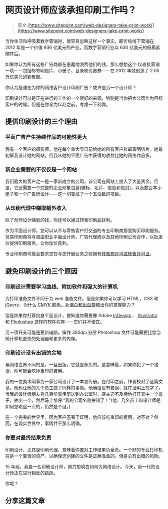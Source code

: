 # 网页设计师应该承担印刷工作吗？

> 原文:[https://www.sitepoint.com/web-designers-take-print-work/](https://www.sitepoint.com/web-designers-take-print-work/)

当你生活和呼吸着数字营销时，很容易忽略这样一个事实，即传统线下营销在 2012 年是一个价值 936 亿美元的产业。而数字营销行业以 630 亿美元的规模紧随其后。

如果你认为所有这些广告商都在愚蠢地浪费他们的钱，那么想想这个:仅直接营销一项——包括邮寄明信片、小册子、目录和优惠券——在 2012 年就创造了 2.05 万亿美元的销售额。

你认为是谁在为你的网络客户设计印刷广告？或许是另一个设计师？

印刷设计可以是正在进行的工作的一个很好的来源，特别是当你把大公司作为目标客户的时候。但是在你全力以赴之前，考虑一下利弊。

## 提供印刷设计的三个理由

### 平面广告产生持续作品的可能性更大

我有一个客户的摄影师，他在每个重大节日前给她的所有客户群邮寄明信片。她最初雇我设计她的网站，但我从她的平面广告中获得的收益比她的网络作品多。

### 新企业需要的不仅仅是一个网站

我们最大的客户之一是一家新成立的公司，该公司在网站上投入了大量资金。但是，它还需要一个完整的企业形象包装(徽标、名片、信笺和信封)，以及数百本小册子和一个广告牌设计——这一切变成了一个五位数的项目。

### 从印刷代理中赚取额外收入

除了创作设计赚到的钱，你还可以通过转售印刷品获利。

作为平面设计师，您可以从不与零售客户打交道的专业印刷商那里购买印刷服务。贸易印刷商将与自由职业平面设计师、广告代理商以及其他印刷公司合作，以批发价提供印刷服务，让你加价获利。

专业印刷商可能会要求您在与您开展业务之前拥有[转售商许可或转售许可证](http://www.salehoo.com/blog/how-to-get-a-reseller-license-sales-tax-id)。

## 避免印刷设计的三个原因

### 印刷设计需要学习曲线、附加软件和强大的计算机

为打印准备文件不同于为 web 准备文件。但是如果你可以学习 HTML，CSS 和 jQuery，为什么 [CMYK 颜色，补漏白和出血](http://designinstruct.com/print-design/a-guide-to-preparing-files-for-print/)要超出你的掌握能力？

但是如果你打算投身平面设计，要知道你需要像 Adobe [InDesign](http://www.adobe.com/products/indesign.html) 、 [Illustrator](http://www.adobe.com/products/illustrator.html) 和 [Photoshop](http://www.adobe.com/products/photoshop.html) 这样的软件程序——它们并不便宜。

另一项开支可能是更新电脑。操作 300dpi 分层 Photoshop 文件可能需要比您当前计算机更快的处理器和更多的内存。

### 印刷设计没有出错的余地

与网络世界不同的是，一旦出版，它就是永久的。这意味着，如果你犯了一个错误，你可能会吃掉重印的费用。

我的一位美术同事为一家公司设计了一本宣传册。在付印之前，作者校对了这篇文章。他也让他的几个员工做了同样的事情。他确信没有错误，就在证明上签字了。当我的设计师朋友将几百份宣传册送到办公室时，店主迫不及待地打开其中一个盒子，抽出一个，然后马上惊呼:“我的公司名称拼错了！”(他、几名员工和设计师是如何忽略这一点的，仍然是个谜。)

在一个完美的世界里，因为客户签署了证明，他应该吃重印的费用，对不对？然而，在现实世界中，事情并不那么明确。

### 你要对最终结果负责

印刷设计，尤其是印刷代理，意味着你要对工作结果负全责。一个好的专业打印机将是一个宝贵的资产，以确保您创建的文件是正确准备的。但是总有出错的风险。

15 年前，我是一名印刷设计师，努力想明白如何为网络设计。今天，新一代的设计师正在进行相反的跳跃。

你呢？

## 分享这篇文章
